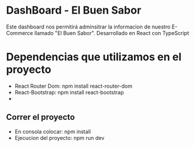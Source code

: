 # DashBoard - El Buen Sabor

Este dashboard nos permitirá adminsitrar la informacion de nuestro E-Commerce llamado "El Buen Sabor".
Desarrollado en React con TypeScript

# Dependencias que utilizamos en el proyecto
  - React Router Dom: npm install react-router-dom
  - React-Bootstrap: npm install react-bootstrap
  - 


## Correr el proyecto
  - En consola colocar: npm install
  - Ejecucion del proyecto: npm run dev
